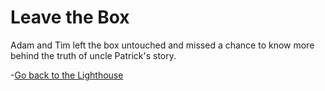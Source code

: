 # Leave the Box

Adam and Tim left the box untouched and missed a chance to know more behind the truth of uncle Patrick's story.

-[Go back to the Lighthouse](intro.md)